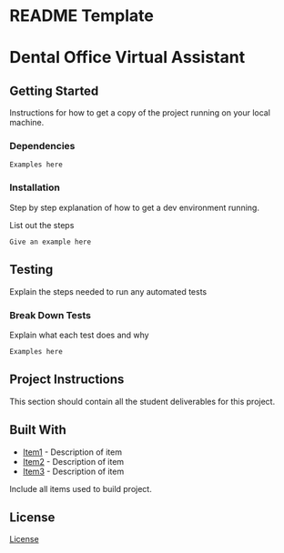 # README Template

# Dental Office Virtual Assistant

## Getting Started

Instructions for how to get a copy of the project running on your local machine.

### Dependencies

```
Examples here
```

### Installation

Step by step explanation of how to get a dev environment running.

List out the steps

```
Give an example here
```

## Testing

Explain the steps needed to run any automated tests

### Break Down Tests

Explain what each test does and why

```
Examples here
```

## Project Instructions

This section should contain all the student deliverables for this project.

## Built With

* [Item1](www.item1.com) - Description of item
* [Item2](www.item2.com) - Description of item
* [Item3](www.item3.com) - Description of item

Include all items used to build project.

## License

[License](LICENSE.txt)
